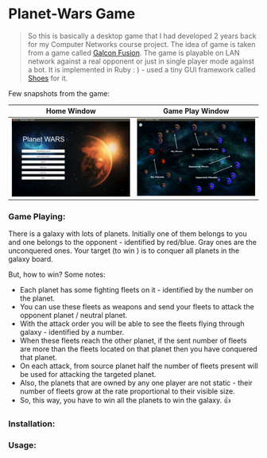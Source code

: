 # Planet-Wars Game

> So this is basically a desktop game that I had developed 2 years back for my Computer Networks course project. The idea of game is taken from a game called [Galcon Fusion](https://www.galcon.com/fusion/). The game is playable on LAN network against a real opponent or just in single player mode against a bot. It is implemented in Ruby : ) - used a tiny GUI framework called [Shoes](http://shoesrb.com/) for it.

Few snapshots from the game: 

Home Window                |  Game Play Window
:-------------------------:|:-------------------------:
![Home Image](README-Images/home_image.png?raw=true)  |  ![Game Play Image](README-Images/game_play.png?raw=true)





### Game Playing:

There is a galaxy with lots of planets. Initially one of them belongs to you and one belongs to the opponent - identified by red/blue. Gray ones are the unconquered ones. Your target (to win ) is to conquer all planets in the galaxy board. 

But, how to win? Some notes:

* Each planet has some fighting fleets on it - identified by the number on the planet. 
* You can use these fleets as weapons and send your fleets to attack the opponent planet / neutral planet. 
* With the attack order you will be able to see the fleets flying through galaxy - identified by a number. 
* When these fleets reach the other planet, if the sent number of fleets are more than the fleets located on that planet then you have conquered that planet. 
* On each attack, from source planet half the number of fleets present will be used for attacking the targeted planet. 
* Also, the planets that are owned by any one player are not static - their number of fleets grow at the rate proportional to their visible size. 
* So, this way, you have to win all the planets to win the galaxy. :+1:

### Installation:



### Usage:

